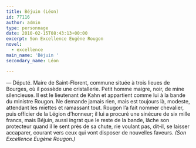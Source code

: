 ```yaml
---
title: Béjuin (Léon)
id: 77116
author: admin
type: personnage
date: 2010-02-15T08:43:13+00:00
excerpt: Son Excellence Eugène Rougon
novel:
  - excellence
main_name: 'Béjuin '
secondary_name: Léon

---
```

— Député. Maire de Saint-Florent, commune située à trois lieues de Bourges, où il possède une cristallerie. Petit homme maigre, noir, de mine silencieuse. Il est le lieutenant de Kahn et appartient comme lui à la bande du ministre Rougon. Ne demande jamais rien, mais est toujours là, modeste, attendant les miettes et ramassant tout. Rougon l&rsquo;a fait nommer chevalier, puis officier de la Légion d&rsquo;honneur; il lui a procuré une sinécure de six mille francs, mais Béjuin, aussi ingrat que le reste de la bande, lâche son protecteur quand il le sent près de sa chute, rie voulant pas, dit-il, se laisser accaparer, courant vers ceux qui vont disposer de nouvelles faveurs. _(Son Excellence Eugène Rougon.)_